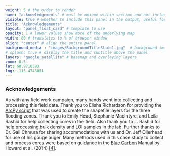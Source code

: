 ```yaml
---
weight: 5 # the order to render
name: "acknowledgements" # must be unique within section and not include special characters
visible: true # whether to include this panel in the output, useful for testing
title: "Acknowledgements"
layout: "panel_float_card" # template to use
opacity: 1 # lower values show more of the underlying map
width: 80 # translates to % of browser window
align: "center" # align the entire panel
background_media : "images/BackgroundTitleSlide1.jpg"  # background image rendered behind the panel, covering map
# splash: true # display the title and subtitle above the panel
layers: "google_satellite" # basemap and overlaying layers
zoom: 8.5
lat: 60.9710593
lng: -115.4743051
---
```


### Acknowledgements

As with any field work campaign, many hands went into collecting and processing this field data. Thank you to Elisha Richardson for providing the <a href="https://www.behance.net/gallery/146604233/Tidal-Inundation-ArcPy-Model" target="_blank">ArcPy script</a> that was used to create the shapefile layers for the three flooding zones. Thank you to Emily Head, Stephanie MacIntyre, and Leila Rashid for help collecting cores in the field. Also thank you to L. Rashid for help processing bulk density and LOI samples in the lab.  Further thanks to Dr. Gail Chmura for sharing accommodations with us and Dr. Jeff Ollerhead for use of his gouge auger. Many methods used in this case study to collect and process cores were based on guidance in the <a href="https://www.thebluecarboninitiative.org/manual" target="_blank">Blue Carbon</a> Manual by Howard et al. (2014) <a href="../references/">[4]</a>.

